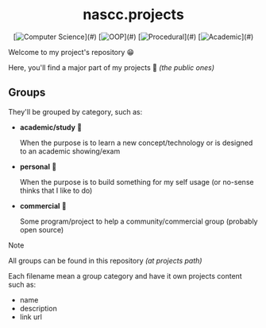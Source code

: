 <div align="center">

nascc.projects
==============

[![Computer Science](https://img.shields.io/badge/Computer_Science-DD4444?)](#)
[![OOP](https://img.shields.io/badge/OOP-F28A17?)](#)
[![Procedural](https://img.shields.io/badge/Procedural-22b344?)](#)
[![Academic](https://img.shields.io/badge/Academic-3E73AF?)](#)

</div>

Welcome to my project's repository 😁

Here, you'll find a major part of my projects 🎁 _(the public ones)_

## Groups

They'll be grouped by category, such as:
  - **academic/study** 🏫

    When the purpose is to learn a new concept/technology or is
    designed to an academic showing/exam

  - **personal** 🎉

    When the purpose is to build something for my self usage
    (or no-sense thinks that I like to do)

  - **commercial** 🤝

    Some program/project to help a community/commercial group
    (probably open source)

> [!NOTE]
> 
> All groups can be found in this repository _(at projects path)_
>
> Each filename mean a group category and have it own projects
> content such as:
>   - name
>   - description
>   - link url
